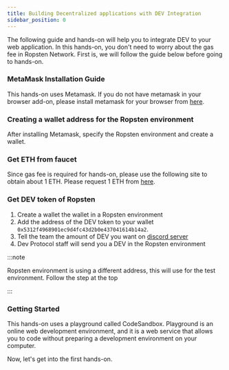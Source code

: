 ```yaml
---
title: Building Decentralized applications with DEV Integration
sidebar_position: 0
---
```


The following guide and hands-on will help you to integrate DEV to your web application. In this hands-on, you don't need to worry about the gas fee in Ropsten Network. First is, we will follow the guide below before going to hands-on.

### MetaMask Installation Guide

This hands-on uses Metamask. If you do not have metamask in your browser add-on, please install metamask for your browser from [here](https://metamask.io/).   

### Creating a wallet address for the Ropsten environment

After installing Metamask, specify the Ropsten environment and create a wallet.

### Get ETH from faucet

Since gas fee is required for hands-on, please use the following site to obtain about 1 ETH. Please request 1 ETH from [here](https://faucet.metamask.io/).

### Get DEV token of Ropsten

1. Create a wallet the wallet in a Ropsten environment
2. Add the address of the DEV token to your wallet `0x5312f4968901ec9d4fc43d2b0e437041614b14a2`.
3. Tell the team the amount of DEV you want on [discord server](https://discord.gg/VwJp4KM)
4. Dev Protocol staff will send you a DEV in the Ropsten environment

:::note

Ropsten environment is using a different address, this will use for the test environment. Follow the step at the top

:::

### Getting Started

This hands-on uses a playground called CodeSandbox. Playground is an online web development environment, and it is a web service that allows you to code without preparing a development environment on your computer.

Now, let's get into the first hands-on.
